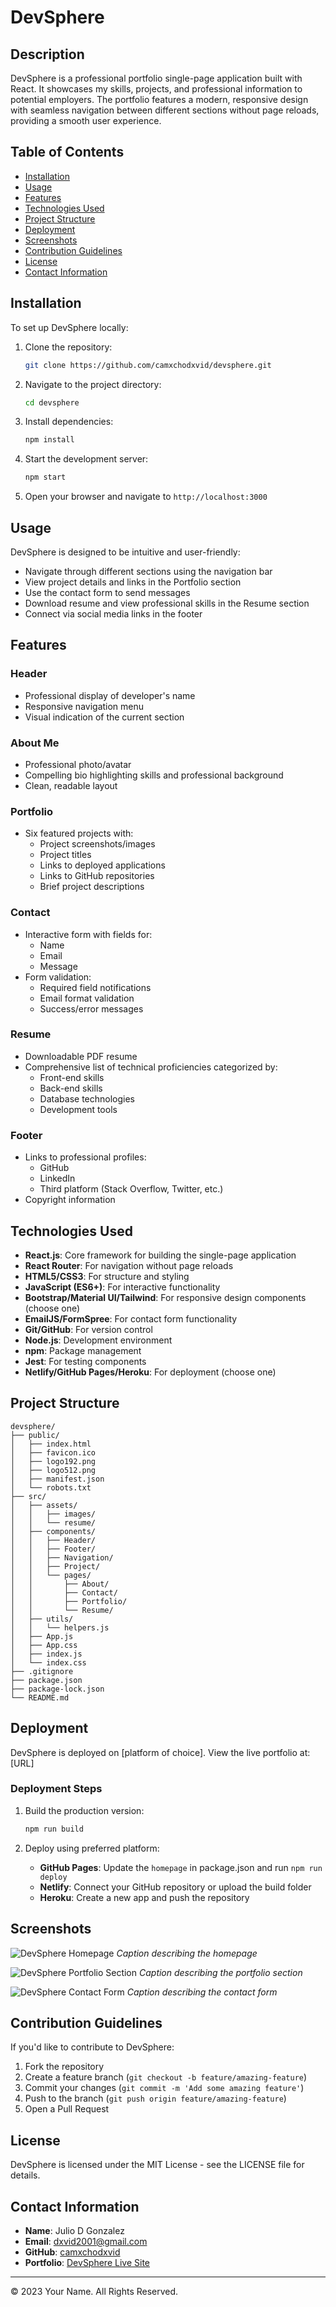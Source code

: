 # DevSphere

## Description

DevSphere is a professional portfolio single-page application built with React. It showcases my skills, projects, and professional information to potential employers. The portfolio features a modern, responsive design with seamless navigation between different sections without page reloads, providing a smooth user experience.

## Table of Contents

- [Installation](#installation)
- [Usage](#usage)
- [Features](#features)
- [Technologies Used](#technologies-used)
- [Project Structure](#project-structure)
- [Deployment](#deployment)
- [Screenshots](#screenshots)
- [Contribution Guidelines](#contribution-guidelines)
- [License](#license)
- [Contact Information](#contact-information)

## Installation

To set up DevSphere locally:

1. Clone the repository:
   ```bash
   git clone https://github.com/camxchodxvid/devsphere.git
   ```

2. Navigate to the project directory:
   ```bash
   cd devsphere
   ```

3. Install dependencies:
   ```bash
   npm install
   ```

4. Start the development server:
   ```bash
   npm start
   ```

5. Open your browser and navigate to `http://localhost:3000`

## Usage

DevSphere is designed to be intuitive and user-friendly:

- Navigate through different sections using the navigation bar
- View project details and links in the Portfolio section
- Use the contact form to send messages
- Download resume and view professional skills in the Resume section
- Connect via social media links in the footer

## Features

### Header
- Professional display of developer's name
- Responsive navigation menu
- Visual indication of the current section

### About Me
- Professional photo/avatar
- Compelling bio highlighting skills and professional background
- Clean, readable layout

### Portfolio
- Six featured projects with:
  - Project screenshots/images
  - Project titles
  - Links to deployed applications
  - Links to GitHub repositories
  - Brief project descriptions

### Contact
- Interactive form with fields for:
  - Name
  - Email
  - Message
- Form validation:
  - Required field notifications
  - Email format validation
  - Success/error messages

### Resume
- Downloadable PDF resume
- Comprehensive list of technical proficiencies categorized by:
  - Front-end skills
  - Back-end skills
  - Database technologies
  - Development tools

### Footer
- Links to professional profiles:
  - GitHub
  - LinkedIn
  - Third platform (Stack Overflow, Twitter, etc.)
- Copyright information

## Technologies Used

- **React.js**: Core framework for building the single-page application
- **React Router**: For navigation without page reloads
- **HTML5/CSS3**: For structure and styling
- **JavaScript (ES6+)**: For interactive functionality
- **Bootstrap/Material UI/Tailwind**: For responsive design components (choose one)
- **EmailJS/FormSpree**: For contact form functionality
- **Git/GitHub**: For version control
- **Node.js**: Development environment
- **npm**: Package management
- **Jest**: For testing components
- **Netlify/GitHub Pages/Heroku**: For deployment (choose one)

## Project Structure

```
devsphere/
├── public/
│   ├── index.html
│   ├── favicon.ico
│   ├── logo192.png
│   ├── logo512.png
│   ├── manifest.json
│   └── robots.txt
├── src/
│   ├── assets/
│   │   ├── images/
│   │   └── resume/
│   ├── components/
│   │   ├── Header/
│   │   ├── Footer/
│   │   ├── Navigation/
│   │   ├── Project/
│   │   └── pages/
│   │       ├── About/
│   │       ├── Contact/
│   │       ├── Portfolio/
│   │       └── Resume/
│   ├── utils/
│   │   └── helpers.js
│   ├── App.js
│   ├── App.css
│   ├── index.js
│   └── index.css
├── .gitignore
├── package.json
├── package-lock.json
└── README.md
```

## Deployment

DevSphere is deployed on [platform of choice]. View the live portfolio at: [URL]

### Deployment Steps

1. Build the production version:
   ```bash
   npm run build
   ```

2. Deploy using preferred platform:
   - **GitHub Pages**: Update the `homepage` in package.json and run `npm run deploy`
   - **Netlify**: Connect your GitHub repository or upload the build folder
   - **Heroku**: Create a new app and push the repository

## Screenshots

![DevSphere Homepage](url-to-homepage-screenshot)
*Caption describing the homepage*

![DevSphere Portfolio Section](url-to-portfolio-screenshot)
*Caption describing the portfolio section*

![DevSphere Contact Form](url-to-contact-screenshot)
*Caption describing the contact form*

## Contribution Guidelines

If you'd like to contribute to DevSphere:

1. Fork the repository
2. Create a feature branch (`git checkout -b feature/amazing-feature`)
3. Commit your changes (`git commit -m 'Add some amazing feature'`)
4. Push to the branch (`git push origin feature/amazing-feature`)
5. Open a Pull Request

## License

DevSphere is licensed under the MIT License - see the LICENSE file for details.

## Contact Information

- **Name**: Julio D Gonzalez
- **Email**: dxvid2001@gmail.com
- **GitHub**: [camxchodxvid](https://github.com/camxchodxvid)
- **Portfolio**: [DevSphere Live Site](https://devsphere.com)

---

© 2023 Your Name. All Rights Reserved.
